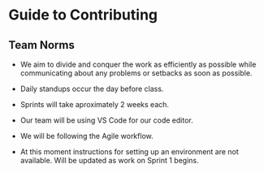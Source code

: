 # Guide to Contributing

## Team Norms

* We aim to divide and conquer the work as efficiently as possible while communicating about any problems or setbacks as soon as possible.

* Daily standups occur the day before class.

* Sprints will take aproximately 2 weeks each. 

* Our team will be using VS Code for our code editor.

* We will be following the Agile workflow.

* At this moment instructions for setting up an environment are not available. Will be updated as work on Sprint 1 begins.